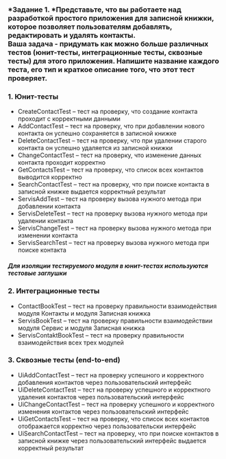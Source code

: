 ### *Задание 1. *Представьте, что вы работаете над разработкой простого приложения для записной книжки, которое позволяет пользователям добавлять, редактировать и удалять контакты. <br>Ваша задача - придумать как можно больше различных тестов (юнит-тесты, интеграционные тесты, сквозные тесты) для этого приложения. Напишите название каждого теста, его тип и краткое описание того, что этот тест проверяет.

### 1.	Юнит-тесты
*	CreateContactTest –  тест на проверку, что создание контакта проходит с корректными данными
*	AddContactTest – тест на проверку, что при добавлении нового контакта он успешно сохраняется в записной книжке
*	DeleteContactTest – тест на проверку, что при удалении старого контакта он успешно удаляется из записной книжки
*	ChangeContactTest – тест на проверку, что изменение данных контакта проходит корректно
*	GetContactsTest – тест на проверку, что список всех контактов выводится корректно
*	SearchContactTest – тест на проверку, что при поиске контакта в записной книжке выдается корректный результат
*	ServisAddTest – тест на проверку вызова нужного метода при добавлении контакта
*	ServisDeleteTest – тест на проверку вызова нужного метода при удалении контакта
*	ServisChangeTest – тест на проверку вызова нужного метода при изменении контакта
*	ServisSearchTest – тест на проверку вызова нужного метода при поиске контакта
##### Для изоляции тестируемого модуля в юнит-тестах используются тестовые заглушки

### 2.	Интеграционные тесты
*	ContactBookTest – тест на проверку правильности взаимодействия модуля Контакты и модуля Записная книжка
*	ServisBookTest – тест на проверку правильности взаимодействии модуля Сервис и модуля Записная книжка
*	ServisContaktBookTest – тест на проверку правильности взаимодействия всех трех модулей

### 3.	Сквозные тесты (end-to-end)
*	UiAddContactTest – тест на проверку успешного и корректного добавления контактов через пользовательский интерфейс
*	UiDeleteContactTest – тест на проверку успешного и корректного удаления контактов через пользовательский интерфейс
*	UiChangeContactTest – тест на проверку успешного и корректного изменения контактов через пользовательский интерфейс
*	UiGetContactsTest – тест на проверку, что список всех контактов отображается корректно через пользовательски интерфейс
*	UiSearchContactTest – тест на проверку, что при поиске контактов в записной книжке через пользовательский интерфейс 
    выдается корректный результат
